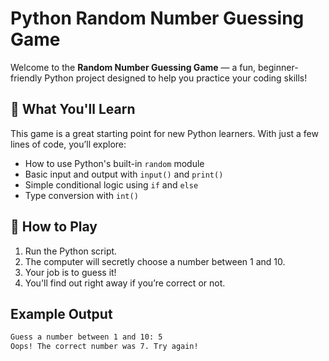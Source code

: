 # Python Random Number Guessing Game

Welcome to the **Random Number Guessing Game** — a fun, beginner-friendly Python project designed to help you practice your coding skills!

## 🧠 What You'll Learn
This game is a great starting point for new Python learners. With just a few lines of code, you’ll explore:
- How to use Python's built-in `random` module
- Basic input and output with `input()` and `print()`
- Simple conditional logic using `if` and `else`
- Type conversion with `int()`

## 🚀 How to Play
1. Run the Python script.
2. The computer will secretly choose a number between 1 and 10.
3. Your job is to guess it!
4. You'll find out right away if you’re correct or not.

## Example Output
```bash
Guess a number between 1 and 10: 5
Oops! The correct number was 7. Try again!

